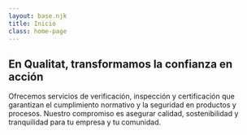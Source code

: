```yaml
---
layout: base.njk
title: Inicio
class: home-page
---
```


<section class="hero service">
<div class="service-card">
    <h2>En Qualitat, transformamos la confianza en acción</h2>
        <p class="intro">Ofrecemos servicios de verificación, inspección y certificación que garantizan el cumplimiento normativo y la seguridad en productos y procesos. Nuestro compromiso es asegurar calidad, sostenibilidad y tranquilidad para tu empresa y tu comunidad.</p>
</div>
</section>